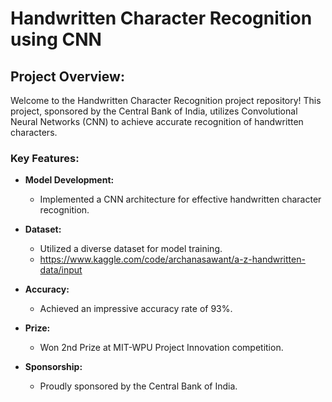 
# Handwritten Character Recognition using CNN

## Project Overview:

Welcome to the Handwritten Character Recognition project repository! This project, sponsored by the Central Bank of India, utilizes Convolutional Neural Networks (CNN) to achieve accurate recognition of handwritten characters.

### Key Features:

- **Model Development:**
  - Implemented a CNN architecture for effective handwritten character recognition.

- **Dataset:**
  - Utilized a diverse dataset for model training.
  - https://www.kaggle.com/code/archanasawant/a-z-handwritten-data/input

- **Accuracy:**
  - Achieved an impressive accuracy rate of 93%.

- **Prize:**
  - Won 2nd Prize at MIT-WPU Project Innovation competition.

- **Sponsorship:**
  - Proudly sponsored by the Central Bank of India.


